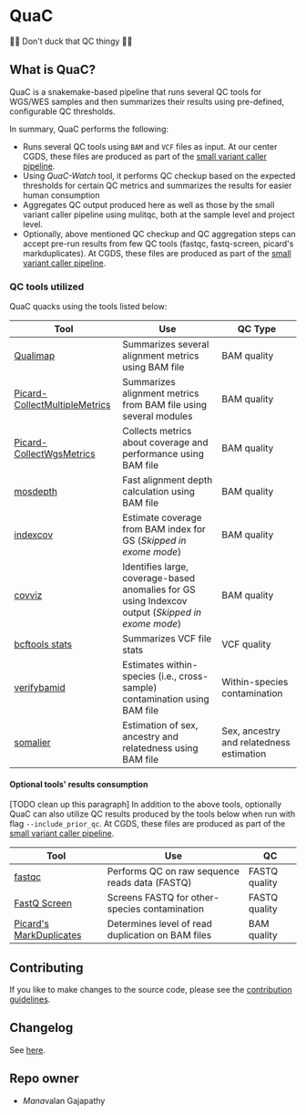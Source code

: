 # QuaC

🦆🦆 Don't duck that QC thingy 🦆🦆

## What is QuaC?

QuaC is a snakemake-based pipeline that runs several QC tools for WGS/WES samples and then summarizes their results
using pre-defined, configurable QC thresholds. 

In summary, QuaC performs the following:

- Runs several QC tools using `BAM` and `VCF` files as input. At our center CGDS, these files are produced as part of
  the [small variant caller
  pipeline](https://gitlab.rc.uab.edu/center-for-computational-genomics-and-data-science/sciops/pipelines/small_variant_caller_pipeline).
- Using *QuaC-Watch* tool, it performs QC checkup based on the expected thresholds for certain QC metrics and summarizes
  the results for easier human consumption
- Aggregates QC output produced here as well as those by the small variant caller pipeline using mulitqc, both at the
  sample level and project level.
- Optionally, above mentioned QC checkup and QC aggregation steps can accept pre-run results from few QC tools (fastqc,
   fastq-screen, picard's markduplicates). At CGDS, these files are produced as part of the [small variant caller
   pipeline](https://gitlab.rc.uab.edu/center-for-computational-genomics-and-data-science/sciops/pipelines/small_variant_caller_pipeline).


### QC tools utilized

QuaC quacks using the tools listed below:

| Tool                                                                                                                       | Use                                                                                               | QC Type                                  |
| -------------------------------------------------------------------------------------------------------------------------- | ------------------------------------------------------------------------------------------------- | ---------------------------------------- |
| [Qualimap](http://qualimap.conesalab.org/)                                                                                 | Summarizes several alignment metrics using BAM file                                               | BAM quality                              |
| [Picard-CollectMultipleMetrics](https://broadinstitute.github.io/picard/command-line-overview.html#CollectMultipleMetrics) | Summarizes alignment metrics from BAM file using several modules                                  | BAM quality                              |
| [Picard-CollectWgsMetrics](https://broadinstitute.github.io/picard/command-line-overview.html#CollectWgsMetrics)           | Collects metrics about coverage and performance using BAM file                                    | BAM quality                              |
| [mosdepth](https://github.com/brentp/mosdepth)                                                                             | Fast alignment depth calculation using BAM file                                                   | BAM quality                              |
| [indexcov](https://github.com/brentp/goleft/tree/master/indexcov)                                                          | Estimate coverage from BAM index for GS (*Skipped in exome mode*)                                 | BAM quality                              |
| [covviz](https://github.com/brwnj/covviz)                                                                                  | Identifies large, coverage-based anomalies for GS using Indexcov output (*Skipped in exome mode*) | BAM quality                              |
| [bcftools stats](https://samtools.github.io/bcftools/bcftools.html#stats)                                                  | Summarizes VCF file stats                                                                         | VCF quality                              |
| [verifybamid](https://github.com/Griffan/VerifyBamID)                                                                      | Estimates within-species (i.e., cross-sample) contamination using BAM file                        | Within-species contamination             |
| [somalier](https://github.com/brentp/somalier)                                                                             | Estimation of sex, ancestry and relatedness using BAM file                                        | Sex, ancestry and relatedness estimation |


#### Optional tools' results consumption

[TODO clean up this paragraph] In addition to the above tools, optionally QuaC can also utilize QC results produced by
the tools below when run with flag `--include_prior_qc`. At CGDS, these files are produced as part of the [small variant
caller
pipeline](https://gitlab.rc.uab.edu/center-for-computational-genomics-and-data-science/sciops/pipelines/small_variant_caller_pipeline).


| Tool                                                                                                         | Use                                               | QC            |
| ------------------------------------------------------------------------------------------------------------ | ------------------------------------------------- | ------------- |
| [fastqc](https://www.bioinformatics.babraham.ac.uk/projects/fastqc/)                                         | Performs QC on raw sequence reads data (FASTQ)    | FASTQ quality |
| [FastQ Screen](https://www.bioinformatics.babraham.ac.uk/projects/fastq_screen/)                             | Screens FASTQ for other-species contamination     | FASTQ quality |
| [Picard's MarkDuplicates](https://broadinstitute.github.io/picard/command-line-overview.html#MarkDuplicates) | Determines level of read duplication on BAM files | BAM quality   |


## Contributing

If you like to make changes to the source code, please see the [contribution guidelines](./docs/CONTRIBUTING.md).

## Changelog

See [here](./docs/Changelog.md).

## Repo owner

* *Mana*valan Gajapathy


